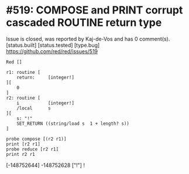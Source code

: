 
#519: COMPOSE and PRINT corrupt cascaded ROUTINE return type
================================================================================
Issue is closed, was reported by Kaj-de-Vos and has 0 comment(s).
[status.built] [status.tested] [type.bug]
<https://github.com/red/red/issues/519>

```
Red []

r1: routine [
    return:     [integer!]
][
    0
]
r2: routine [
    i           [integer!]
    /local      s
][
    s: "!"
    SET_RETURN ((string/load s  1 + length? s))
]

probe compose [(r2 r1)]
print [r2 r1]
probe reduce [r2 r1]
print r2 r1
```

[-148752644]
-148752628
["!"]
!




